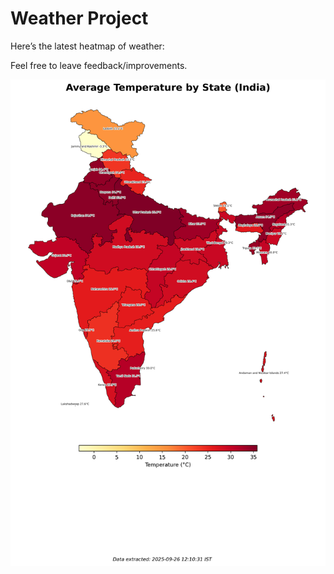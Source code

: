 # Weather Project

Here’s the latest heatmap of weather:

Feel free to leave feedback/improvements.

![India Heatmap](docs/assets/india_heatmap.png?v=D63561)
